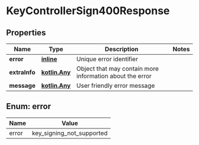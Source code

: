 
# KeyControllerSign400Response

## Properties
Name | Type | Description | Notes
------------ | ------------- | ------------- | -------------
**error** | [**inline**](#Error) | Unique error identifier | 
**extraInfo** | [**kotlin.Any**](.md) | Object that may contain more information about the error | 
**message** | [**kotlin.Any**](.md) | User friendly error message | 


<a id="Error"></a>
## Enum: error
Name | Value
---- | -----
error | key_signing_not_supported



